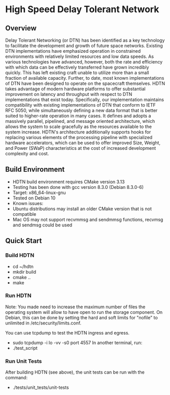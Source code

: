 # High Speed Delay Tolerant Network #
## Overview ##
 Delay Tolerant Networking (or DTN) has been identified as a key technology to facilitate the development and growth of future space networks. Existing DTN implementations have emphasized operation in constrained environments with relatively limited resources and low data speeds. As various technologies have advanced, however, both the rate and efficiency with which data can be effectively transferred have grown incredibly quickly. This has left existing craft unable to utilize more than a small fraction of available capacity. Further, to date, most known implementations of DTN have been designed to operate on the spacecraft themselves. HDTN takes advantage of modern hardware platforms to offer substantial improvement on latency and throughput with respect to DTN implementations that exist today. Specifically, our implementation maintains compatibility with existing implementations of DTN that conform to IETF RFC 5050, while simultaneously defining a new data format that is better suited to higher-rate operation in many cases. It defines and adopts a massively parallel, pipelined, and message oriented architecture, which allows the system to scale gracefully as the resources available to the system increase. HDTN's architecture additionally supports hooks for replacing various elements of the processing pipeline with specialized hardware accelerators, which can be used to offer improved Size, Weight, and Power (SWaP) characteristics at the cost of increased development complexity and cost.
## Build Environment ##
* HDTN build environment requires CMake version 3.13
* Testing has been done with gcc version 8.3.0 (Debian 8.3.0-6) 
* Target: x86_64-linux-gnu 
* Tested on Debian 10
* Known issues:
* Ubuntu distributions may install an older CMake version that is not compatible
* Mac OS may not support recvmmsg and sendmmsg functions, recvmsg and sendmsg could be used

## Quick Start ##
### Build HDTN ###
* cd ~/hdtn
* mkdir build
* cmake ..
* make
### Run HDTN ###
Note: You made need to increase the maximum number of files the operating system will allow to have open to run the storage component. On Debian, this can be done by setting the hard and soft limits for "nofile" to unlimited in /etc/security/limits.conf.

You can use tcpdump to test the HDTN ingress and egress.
* sudo tcpdump -i lo -vv -s0 port 4557
In another terminal, run:
* ./test_script

### Run Unit Tests ###
After building HDTN (see above), the unit tests can be run with the command:
* ./tests/unit_tests/unit-tests 
